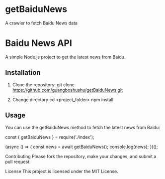 # getBaiduNews
A crawler to fetch Baidu News data

# Baidu News API

A simple Node.js project to get the latest news from Baidu.

## Installation

1. Clone the repository:
   git clone  https://github.com/guangboshushu/getBaiduNews.git

2. Change directory
  cd <project_folder>
  npm install
  
## Usage
You can use the getBaiduNews method to fetch the latest news from Baidu:

const { getBaiduNews } = require('./index');

(async () => {
  const news = await getBaiduNews();
  console.log(news);
})();

Contributing
Please fork the repository, make your changes, and submit a pull request.

License
This project is licensed under the MIT License.
